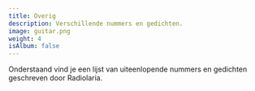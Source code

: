 ```yaml
---
title: Overig
description: Verschillende nummers en gedichten.
image: guitar.png
weight: 4
isAlbum: false
---
```


Onderstaand vind je een lijst van uiteenlopende nummers en gedichten geschreven door Radiolaria.

